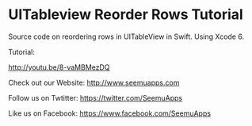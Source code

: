 UITableview Reorder Rows Tutorial
=================
Source code on reordering rows in UITableView in Swift. Using Xcode 6.

Tutorial: 


http://youtu.be/8-vaMBMezDQ

Check out our Website: http://www.seemuapps.com

Follow us on Twtitter: https://twitter.com/SeemuApps

Like us on Facebook: https://www.facebook.com/SeemuApps
